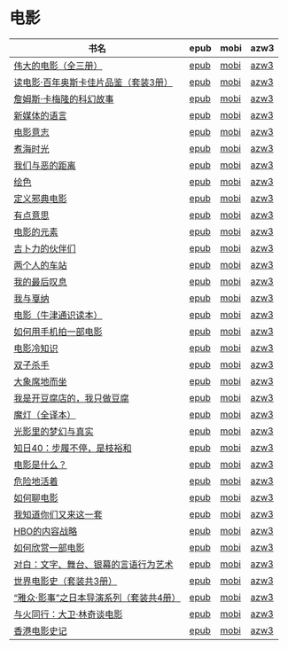 # 电影

| 书名 | epub | mobi | azw3 |
| --- | --- | --- | --- |
| [伟大的电影（全三册）](http://ct.dalanmei.com/f/31084289-584097933-86d440) | [epub](http://ct.dalanmei.com/f/31084289-584097933-86d440) | [mobi](http://ct.dalanmei.com/f/31084289-584106506-9de787) | [azw3](http://ct.dalanmei.com/f/31084289-584101651-59349a) |
| [读电影·百年奥斯卡佳片品鉴（套装3册）](http://ct.dalanmei.com/f/31084289-570154937-1434b8) | [epub](http://ct.dalanmei.com/f/31084289-570154937-1434b8) | [mobi](http://ct.dalanmei.com/f/31084289-570325785-e0d11f) | [azw3](http://ct.dalanmei.com/f/31084289-571395410-31d9e8) |
| [詹姆斯·卡梅隆的科幻故事](http://ct.dalanmei.com/f/31084289-570143174-4f7df3) | [epub](http://ct.dalanmei.com/f/31084289-570143174-4f7df3) | [mobi](http://ct.dalanmei.com/f/31084289-570355877-5d52c3) | [azw3](http://ct.dalanmei.com/f/31084289-571403490-7392d5) |
| [新媒体的语言](http://ct.dalanmei.com/f/31084289-570151903-a7c0a3) | [epub](http://ct.dalanmei.com/f/31084289-570151903-a7c0a3) | [mobi](http://ct.dalanmei.com/f/31084289-570357796-c9d4e4) | [azw3](http://ct.dalanmei.com/f/31084289-571406020-08d2a1) |
| [电影意志](http://ct.dalanmei.com/f/31084289-570107677-1ff678) | [epub](http://ct.dalanmei.com/f/31084289-570107677-1ff678) | [mobi](http://ct.dalanmei.com/f/31084289-570256871-862860) | [azw3](http://ct.dalanmei.com/f/31084289-571415339-42a4a0) |
| [煮海时光](http://ct.dalanmei.com/f/31084289-569451425-d4255c) | [epub](http://ct.dalanmei.com/f/31084289-569451425-d4255c) | [mobi](http://ct.dalanmei.com/f/31084289-570232950-f6d300) | [azw3](http://ct.dalanmei.com/f/31084289-571418199-db3507) |
| [我们与恶的距离](http://ct.dalanmei.com/f/31084289-571730656-4b5c82) | [epub](http://ct.dalanmei.com/f/31084289-571730656-4b5c82) | [mobi](http://ct.dalanmei.com/f/31084289-572074537-42266a) | [azw3](http://ct.dalanmei.com/f/31084289-572092147-9f613c) |
| [绘色](http://ct.dalanmei.com/f/31084289-571730623-c84e12) | [epub](http://ct.dalanmei.com/f/31084289-571730623-c84e12) | [mobi](http://ct.dalanmei.com/f/31084289-572074806-a2ce37) | [azw3](http://ct.dalanmei.com/f/31084289-572092587-8c6ef3) |
| [定义邪典电影](http://ct.dalanmei.com/f/31084289-571730203-9e6f2a) | [epub](http://ct.dalanmei.com/f/31084289-571730203-9e6f2a) | [mobi](http://ct.dalanmei.com/f/31084289-572078892-ed843a) | [azw3](http://ct.dalanmei.com/f/31084289-572105103-28515d) |
| [有点意思](http://ct.dalanmei.com/f/31084289-571728918-daef65) | [epub](http://ct.dalanmei.com/f/31084289-571728918-daef65) | [mobi](http://ct.dalanmei.com/f/31084289-572086179-5f8b8f) | [azw3](http://ct.dalanmei.com/f/31084289-572112507-ca364a) |
| [电影的元素](http://ct.dalanmei.com/f/31084289-571725439-8543e4) | [epub](http://ct.dalanmei.com/f/31084289-571725439-8543e4) | [mobi](http://ct.dalanmei.com/f/31084289-572110898-e8e40c) | [azw3](http://ct.dalanmei.com/f/31084289-572115750-5c67c8) |
| [吉卜力的伙伴们](http://ct.dalanmei.com/f/31084289-571723189-5b90ad) | [epub](http://ct.dalanmei.com/f/31084289-571723189-5b90ad) | [mobi](http://ct.dalanmei.com/f/31084289-572112642-0fa21c) | [azw3](http://ct.dalanmei.com/f/31084289-572116864-267445) |
| [两个人的车站](http://ct.dalanmei.com/f/31084289-571713707-0f2b4b) | [epub](http://ct.dalanmei.com/f/31084289-571713707-0f2b4b) | [mobi](http://ct.dalanmei.com/f/31084289-572114233-2f5fc4) | [azw3](http://ct.dalanmei.com/f/31084289-572128108-d188a0) |
| [我的最后叹息](http://ct.dalanmei.com/f/31084289-571710542-7a2c49) | [epub](http://ct.dalanmei.com/f/31084289-571710542-7a2c49) | [mobi](http://ct.dalanmei.com/f/31084289-572114957-99e566) | [azw3](http://ct.dalanmei.com/f/31084289-572135162-c281a0) |
| [我与戛纳](http://ct.dalanmei.com/f/31084289-571710143-e6e029) | [epub](http://ct.dalanmei.com/f/31084289-571710143-e6e029) | [mobi](http://ct.dalanmei.com/f/31084289-572115004-14b65b) | [azw3](http://ct.dalanmei.com/f/31084289-572135607-089c01) |
| [电影（牛津通识读本）](http://ct.dalanmei.com/f/31084289-571667189-9452be) | [epub](http://ct.dalanmei.com/f/31084289-571667189-9452be) | [mobi](http://ct.dalanmei.com/f/31084289-572116587-fb8d9b) | [azw3](http://ct.dalanmei.com/f/31084289-572176322-192717) |
| [如何用手机拍一部电影](http://ct.dalanmei.com/f/31084289-571642820-b0d1e8) | [epub](http://ct.dalanmei.com/f/31084289-571642820-b0d1e8) | [mobi](http://ct.dalanmei.com/f/31084289-572120443-0e25ea) | [azw3](http://ct.dalanmei.com/f/31084289-572180752-536cf2) |
| [电影冷知识](http://ct.dalanmei.com/f/31084289-571638953-b9f99b) | [epub](http://ct.dalanmei.com/f/31084289-571638953-b9f99b) | [mobi](http://ct.dalanmei.com/f/31084289-572120745-b7d6be) | [azw3](http://ct.dalanmei.com/f/31084289-572181554-f3f19e) |
| [双子杀手](http://ct.dalanmei.com/f/31084289-571627365-ecd164) | [epub](http://ct.dalanmei.com/f/31084289-571627365-ecd164) | [mobi](http://ct.dalanmei.com/f/31084289-572128542-4f6666) | [azw3](http://ct.dalanmei.com/f/31084289-572188675-8cadb6) |
| [大象席地而坐](http://ct.dalanmei.com/f/31084289-571532049-4da136) | [epub](http://ct.dalanmei.com/f/31084289-571532049-4da136) | [mobi](http://ct.dalanmei.com/f/31084289-571801207-9383b9) | [azw3](http://ct.dalanmei.com/f/31084289-572195042-a885e2) |
| [我是开豆腐店的，我只做豆腐](http://ct.dalanmei.com/f/31084289-571558756-73106c) | [epub](http://ct.dalanmei.com/f/31084289-571558756-73106c) | [mobi](http://ct.dalanmei.com/f/31084289-571918390-2305f2) | [azw3](http://ct.dalanmei.com/f/31084289-572204065-e5e63b) |
| [魔灯（全译本）](http://ct.dalanmei.com/f/31084289-571560987-4e7f4a) | [epub](http://ct.dalanmei.com/f/31084289-571560987-4e7f4a) | [mobi](http://ct.dalanmei.com/f/31084289-571986578-99dd57) | [azw3](http://ct.dalanmei.com/f/31084289-572212087-272e85) |
| [光影里的梦幻与真实](http://ct.dalanmei.com/f/31084289-571562819-26d8aa) | [epub](http://ct.dalanmei.com/f/31084289-571562819-26d8aa) | [mobi](http://ct.dalanmei.com/f/31084289-572010196-1dd05b) | [azw3](http://ct.dalanmei.com/f/31084289-571911054-b7d7ca) |
| [知日40：步履不停，是枝裕和](http://ct.dalanmei.com/f/31084289-571600139-465102) | [epub](http://ct.dalanmei.com/f/31084289-571600139-465102) | [mobi](http://ct.dalanmei.com/f/31084289-571738306-8603a8) | [azw3](http://ct.dalanmei.com/f/31084289-571917901-512a01) |
| [电影是什么？](http://ct.dalanmei.com/f/31084289-571517732-f63e13) | [epub](http://ct.dalanmei.com/f/31084289-571517732-f63e13) | [mobi](http://ct.dalanmei.com/f/31084289-571778392-daa1f0) | [azw3](http://ct.dalanmei.com/f/31084289-571923554-79e793) |
| [危险地活着](http://ct.dalanmei.com/f/31084289-571523325-9a8be5) | [epub](http://ct.dalanmei.com/f/31084289-571523325-9a8be5) | [mobi](http://ct.dalanmei.com/f/31084289-571779471-77b8ac) | [azw3](http://ct.dalanmei.com/f/31084289-571975319-74d99c) |
| [如何聊电影](http://ct.dalanmei.com/f/31084289-571525592-329392) | [epub](http://ct.dalanmei.com/f/31084289-571525592-329392) | [mobi](http://ct.dalanmei.com/f/31084289-571780455-eb5d01) | [azw3](http://ct.dalanmei.com/f/31084289-571976688-8cb988) |
| [我知道你们又来这一套](http://ct.dalanmei.com/f/31084289-571594474-c3bb42) | [epub](http://ct.dalanmei.com/f/31084289-571594474-c3bb42) | [mobi](http://ct.dalanmei.com/f/31084289-572125339-dd1abf) | [azw3](http://ct.dalanmei.com/f/31084289-571983366-25b42a) |
| [HBO的内容战略](http://ct.dalanmei.com/f/31084289-571533145-4ae464) | [epub](http://ct.dalanmei.com/f/31084289-571533145-4ae464) | [mobi](http://ct.dalanmei.com/f/31084289-571802882-9ad8b5) | [azw3](http://ct.dalanmei.com/f/31084289-571989803-9322ee) |
| [如何欣赏一部电影](http://ct.dalanmei.com/f/31084289-571553440-ef7d9c) | [epub](http://ct.dalanmei.com/f/31084289-571553440-ef7d9c) | [mobi](http://ct.dalanmei.com/f/31084289-571884391-411272) | [azw3](http://ct.dalanmei.com/f/31084289-572069802-ad8bcc) |
| [对白：文字、舞台、银幕的言语行为艺术](http://ct.dalanmei.com/f/31084289-571584663-f5779d) | [epub](http://ct.dalanmei.com/f/31084289-571584663-f5779d) | [mobi](http://ct.dalanmei.com/f/31084289-571735391-6fb8c9) | [azw3](http://ct.dalanmei.com/f/31084289-571851224-342971) |
| [世界电影史（套装共3册）](http://ct.dalanmei.com/f/31084289-571581607-f36c6d) | [epub](http://ct.dalanmei.com/f/31084289-571581607-f36c6d) | [mobi](http://ct.dalanmei.com/f/31084289-571736949-e12d2e) | [azw3](http://ct.dalanmei.com/f/31084289-571861615-2fe818) |
| [“雅众·影事”之日本导演系列（套装共4册）](http://ct.dalanmei.com/f/31084289-571581465-0075b3) | [epub](http://ct.dalanmei.com/f/31084289-571581465-0075b3) | [mobi](http://ct.dalanmei.com/f/31084289-571737049-560a55) | [azw3](http://ct.dalanmei.com/f/31084289-571862067-923c7d) |
| [与火同行：大卫·林奇谈电影](None) | [epub](None) | [mobi](None) | [azw3](None) |
| [香港电影史记](http://ct.dalanmei.com/f/31084289-571453515-f11a74) | [epub](http://ct.dalanmei.com/f/31084289-571453515-f11a74) | [mobi](http://ct.dalanmei.com/f/31084289-571787156-18521a) | [azw3](http://ct.dalanmei.com/f/31084289-571886577-a8ba16) |
